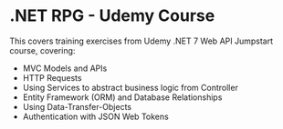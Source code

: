 # .NET RPG - Udemy Course
This covers training exercises from Udemy .NET 7 Web API Jumpstart course, covering:
* MVC Models and APIs
* HTTP Requests
* Using Services to abstract business logic from Controller
* Entity Framework (ORM) and Database Relationships
* Using Data-Transfer-Objects
* Authentication with JSON Web Tokens
